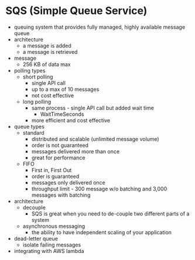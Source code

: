 # SQS (Simple Queue Service)

- queuing system that provides fully managed, highly available message queue
- architecture
  - a message is added
  - a message is retrieved
- message
  - 256 KB of data max
- polling types
  - short polling
    - single API call
    - up to a max of 10 messages
    - not cost effective
  - long polling
    - same process - single API call but added wait time
      - WaitTimeSeconds
    - more efficient and cost effective
- queue types
  - standard
    - distributed and scalable (unlimited message volume)
    - order is not guaranteed
    - messages delivered more than once
    - great for performance
  - FIFO
    - First in, First Out
    - order is guaranteed
    - messages only delivered once
    - throughput limit - 300 message w/o batching and 3,000 messages with batching
- architecture
  - decouple
    - SQS is great when you need to de-couple two different parts of a system
  - asynchronous messaging
    - the ability to have independent scaling of your application
- dead-letter queue
  - isolate failing messages
- integrating with AWS lambda
